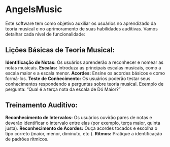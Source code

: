 # AngelsMusic
Este software tem como objetivo auxiliar os usuários no aprendizado da teoria musical e no aprimoramento de suas habilidades auditivas. Vamos detalhar cada nível de funcionalidade:
## Lições Básicas de Teoria Musical:
  **Identificação de Notas:** Os usuários aprenderão a reconhecer e nomear as notas musicais.
  **Escalas:** Introduza as principais escalas musicais, como a escala maior e a escala menor.
  **Acordes:** Ensine os acordes básicos e como formá-los.
  **Teste de Conhecimento:** Os usuários poderão testar seus conhecimentos respondendo a perguntas sobre teoria musical.
  Exemplo de pergunta: “Qual é a terça nota da escala de Dó Maior?”
## Treinamento Auditivo:
  **Reconhecimento de Intervalos:** Os usuários ouvirão pares de notas e deverão identificar o intervalo entre elas (por exemplo, terça maior, quinta justa).
  **Reconhecimento de Acordes:** Ouça acordes tocados e escolha o tipo correto (maior, menor, diminuto, etc.).
  **Ritmos:** Pratique a identificação de padrões rítmicos.
